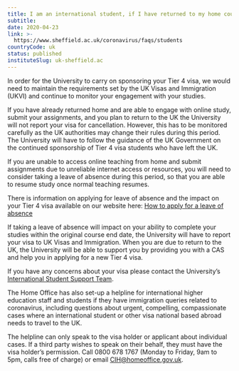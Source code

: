 ```yaml
---
title: I am an international student, if I have returned to my home country, will the University cancel my Tier 4 visa?
subtitle: 
date: 2020-04-23
link: >-
  https://www.sheffield.ac.uk/coronavirus/faqs/students
countryCode: uk
status: published
instituteSlug: uk-sheffield.ac
---
```

In order for the University to carry on sponsoring your Tier 4 visa, we would need to maintain the requirements set by the UK Visas and Immigration (UKVI) and continue to monitor your engagement with your studies.

If you have already returned home and are able to engage with online study, submit your assignments, and you plan to return to the UK the University will not report your visa for cancellation. However, this has to be monitored carefully as the UK authorities may change their rules during this period. The University will have to follow the guidance of the UK Government on the continued sponsorship of Tier 4 visa students who have left the UK.

If you are unable to access online teaching from home and submit assignments due to unreliable internet access or resources, you will need to consider taking a leave of absence during this period, so that you are able to resume study once normal teaching resumes.

There is information on applying for leave of absence and the impact on your Tier 4 visa available on our website here: [How to apply for a leave of absence](https://www.sheffield.ac.uk/ssid/immigration/during-study/change-of-status/leave-of-absence)

If taking a leave of absence will impact on your ability to complete your studies within the original course end date, the University will have to report your visa to UK Visas and Immigration. When you are due to return to the UK, the University will be able to support you by providing you with a CAS and help you in applying for a new Tier 4 visa.

If you have any concerns about your visa please contact the University’s [International Student Support Team](https://www.sheffield.ac.uk/ssid/contacts/iss).

The Home Office has also set-up a helpline for international higher education staff and students if they have immigration queries related to coronavirus, including questions about urgent, compelling, compassionate cases where an international student or other visa national based abroad needs to travel to the UK.

The helpline can only speak to the visa holder or applicant about individual cases. If a third party wishes to speak on their behalf, they must have the visa holder’s permission. Call 0800 678 1767 (Monday to Friday, 9am to 5pm, calls free of charge) or email [CIH@homeoffice.gov.uk](mailto:CIH@homeoffice.gov.uk).
